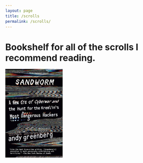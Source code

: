 ```yaml
---
layout: page
title: /scrolls
permalink: /scrolls/
---
```


# Bookshelf for all of the scrolls I recommend reading.

[![Sandworm By Andy Greenberg](/assets/sandworm.png)](https://derinp.github.io/update/2023/03/20/Chapter5-The-Sandworm-Book.html)


